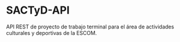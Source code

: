 # SACTyD-API
 API REST de proyecto de trabajo terminal para el área de actividades culturales y deportivas de la ESCOM. 
